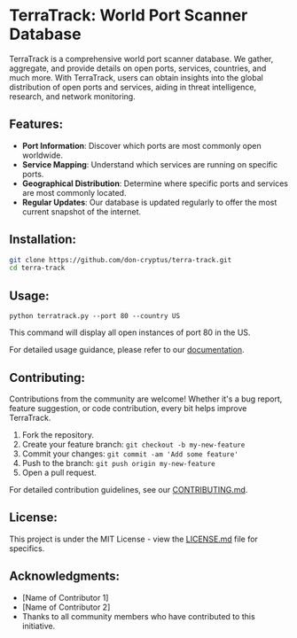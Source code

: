 
# TerraTrack: World Port Scanner Database

<!-- You can replace this URL with the actual logo URL if you have one. -->

TerraTrack is a comprehensive world port scanner database. We gather, aggregate, and provide details on open ports, services, countries, and much more. With TerraTrack, users can obtain insights into the global distribution of open ports and services, aiding in threat intelligence, research, and network monitoring.

## Features:

- **Port Information**: Discover which ports are most commonly open worldwide.
- **Service Mapping**: Understand which services are running on specific ports.
- **Geographical Distribution**: Determine where specific ports and services are most commonly located.
- **Regular Updates**: Our database is updated regularly to offer the most current snapshot of the internet.

## Installation:

```bash
git clone https://github.com/don-cryptus/terra-track.git
cd terra-track
```

## Usage:

```
python terratrack.py --port 80 --country US
```

This command will display all open instances of port 80 in the US.

For detailed usage guidance, please refer to our [documentation](https://github.com/don-cryptus/terra-track/docs).

## Contributing:

Contributions from the community are welcome! Whether it's a bug report, feature suggestion, or code contribution, every bit helps improve TerraTrack.

1. Fork the repository.
2. Create your feature branch: `git checkout -b my-new-feature`
3. Commit your changes: `git commit -am 'Add some feature'`
4. Push to the branch: `git push origin my-new-feature`
5. Open a pull request.

For detailed contribution guidelines, see our [CONTRIBUTING.md](https://github.com/don-cryptus/terra-track/CONTRIBUTING.md).

## License:

This project is under the MIT License - view the [LICENSE.md](https://github.com/don-cryptus/terra-track/LICENSE.md) file for specifics.

## Acknowledgments:

- [Name of Contributor 1]
- [Name of Contributor 2]
- Thanks to all community members who have contributed to this initiative.
